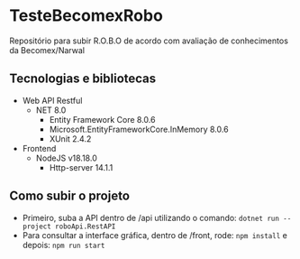 # TesteBecomexRobo
Repositório para subir R.O.B.O de acordo com avaliação de conhecimentos da Becomex/Narwal

## Tecnologias e bibliotecas
- Web API Restful
  - NET 8.0
    - Entity Framework Core 8.0.6
    - Microsoft.EntityFrameworkCore.InMemory 8.0.6
    - XUnit 2.4.2
- Frontend    
  - NodeJS v18.18.0
    - Http-server 14.1.1

## Como subir o projeto
- Primeiro, suba a API dentro de /api utilizando o comando: `dotnet run --project roboApi.RestAPI`
- Para consultar a interface gráfica, dentro de /front, rode: `npm install` e depois: `npm run start`

